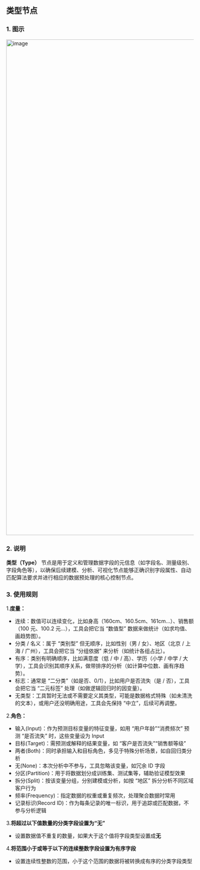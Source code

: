 ## 类型节点 ##
### 1. 图示 ###
<img width="1127" height="1330" alt="image" src="https://github.com/user-attachments/assets/7d2d438f-5950-4598-8efc-227eba676973" />

### 2. 说明 ###
**类型（Type）**
节点是用于定义和管理数据字段的元信息（如字段名、测量级别、字段角色等），以确保后续建模、分析、可视化节点能够正确识别字段属性、自动匹配算法要求并进行相应的数据预处理的核心控制节点。

### 3. 使用规则 ###
1.**度量：**
  - 连续：数值可以连续变化，比如身高（160cm、160.5cm、161cm…）、销售额（100 元、100.2 元…），工具会把它当 “数值型” 数据来做统计（如求均值、画趋势图）。
  - 分类 / 名义：属于 “类别型” 但无顺序，比如性别（男 / 女）、地区（北京 / 上海 / 广州），工具会把它当 “分组依据” 来分析（如统计各组占比）。
  - 有序：类别有明确顺序，比如满意度（低 / 中 / 高）、学历（小学 / 中学 / 大学），工具会识别其顺序关系，做带排序的分析（如计算中位数、画有序趋势）。
  - 标志：通常是 “二分类”（如是否、0/1），比如用户是否流失（是 / 否），工具会把它当 “二元标签” 处理（如做逻辑回归时的因变量）。
  - 无类型：工具暂时无法或不需要定义其类型，可能是数据格式特殊（如未清洗的文本），或用户还没明确用途，工具会先保持 “中立”，后续可再调整。

2.**角色：**
  - 输入(Input)：作为预测目标变量的特征变量，如用 “用户年龄”“消费频次” 预测 “是否流失” 时，这些变量设为 Input
  - 目标(Target)：需预测或解释的结果变量，如 “客户是否流失”“销售额等级”
  - 两者(Both)：同时承担输入和目标角色，多见于特殊分析场景，如自回归类分析
  - 无(None)：本次分析中不参与，工具忽略该变量，如冗余 ID 字段
  - 分区(Partition)：用于将数据划分成训练集、测试集等，辅助验证模型效果
  - 拆分(Split)：按该变量分组，分别建模或分析，如按 “地区” 拆分分析不同区域客户行为
  - 频率(Frequency)：指定数据的权重或重复频次，处理聚合数据时常用
  - 记录标识(Record ID)：作为每条记录的唯一标识，用于追踪或匹配数据，不参与分析逻辑

3.**将超过以下值数量的分类字段设置为“无”**
  - 设置数据值不重复的数量，如果大于这个值将字段类型设置成**无**

4.**将范围小于或等于以下的连续整数字段设置为有序字段**
  - 设置连续性整数的范围，小于这个范围的数据将被转换成有序的分类字段类型
